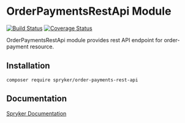 # OrderPaymentsRestApi Module
[![Build Status](https://travis-ci.org/spryker/order-payments-rest-api.svg)](https://travis-ci.org/spryker/order-payments-rest-api)
[![Coverage Status](https://coveralls.io/repos/github/spryker/order-payments-rest-api/badge.svg)](https://coveralls.io/github/spryker/order-payments-rest-api)

OrderPaymentsRestApi module provides rest API endpoint for order-payment resource.

## Installation

```
composer require spryker/order-payments-rest-api
```

## Documentation

[Spryker Documentation](https://documentation.spryker.com/module_guide/overview.htm)

